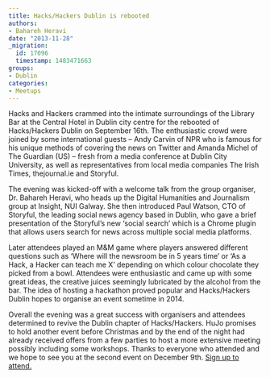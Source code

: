 ```yaml
---
title: Hacks/Hackers Dublin is rebooted
authors:
- Bahareh Heravi
date: "2013-11-28"
_migration:
  id: 17096
  timestamp: 1483471663
groups:
- Dublin
categories:
- Meetups
---
```


Hacks and Hackers crammed into the intimate surroundings of the Library Bar at the Central Hotel in Dublin city centre for the rebooted of Hacks/Hackers Dublin on September 16th. The enthusiastic crowd were joined by some international guests &#8211; Andy Carvin of NPR who is famous for his unique methods of covering the news on Twitter and Amanda Michel of The Guardian (US) – fresh from a media conference at Dublin City University, as well as representatives from local media companies The Irish Times, thejournal.ie and Storyful.

The evening was kicked-off with a welcome talk from the group organiser, Dr. Bahareh Heravi, who heads up the Digital Humanities and Journalism group at Insight, NUI Galway. She then introduced Paul Watson, CTO of Storyful, the leading social news agency based in Dublin, who gave a brief presentation of the Storyful’s new ‘social search’ which is a Chrome plugin that allows users search for news across multiple social media platforms.

Later attendees played an M&M game where players answered different questions such as ‘Where will the newsroom be in 5 years time’ or ‘As a Hack, a Hacker can teach me X’ depending on which colour chocolate they picked from a bowl. Attendees were enthusiastic and came up with some great ideas, the creative juices seemingly lubricated by the alcohol from the bar. The idea of hosting a hackathon proved popular and Hacks/Hackers Dublin hopes to organise an event sometime in 2014.

Overall the evening was a great success with organisers and attendees determined to revive the Dublin chapter of Hacks/Hackers. HuJo promises to hold another event before Christmas and by the end of the night had already received offers from a few parties to host a more extensive meeting possibly including some workshops. Thanks to everyone who attended and we hope to see you at the second event on December 9th. [Sign up to attend.][1]

 [1]: http://www.meetup.com/hacks-hackers-dublin/events/152677962/